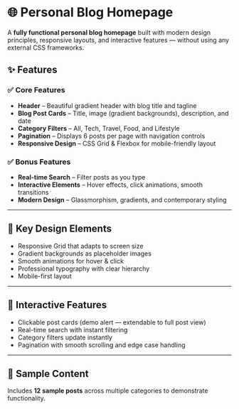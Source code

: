 # 🌐 Personal Blog Homepage  

A **fully functional personal blog homepage** built with modern design principles, responsive layouts, and interactive features — without using any external CSS frameworks.  

## ✨ Features  

### ✅ Core Features  
- **Header** – Beautiful gradient header with blog title and tagline  
- **Blog Post Cards** – Title, image (gradient backgrounds), description, and date  
- **Category Filters** – All, Tech, Travel, Food, and Lifestyle  
- **Pagination** – Displays 6 posts per page with navigation controls  
- **Responsive Design** – CSS Grid & Flexbox for mobile-friendly layout  

### ✅ Bonus Features  
- **Real-time Search** – Filter posts as you type  
- **Interactive Elements** – Hover effects, click animations, smooth transitions  
- **Modern Design** – Glassmorphism, gradients, and contemporary styling  

---

## 🎨 Key Design Elements  
- Responsive Grid that adapts to screen size  
- Gradient backgrounds as placeholder images  
- Smooth animations for hover & click  
- Professional typography with clear hierarchy  
- Mobile-first layout  

---

## 📱 Interactive Features  
- Clickable post cards (demo alert — extendable to full post view)  
- Real-time search with instant filtering  
- Category filters update instantly  
- Pagination with smooth scrolling and edge case handling  

---

## 📝 Sample Content  
Includes **12 sample posts** across multiple categories to demonstrate functionality.  

